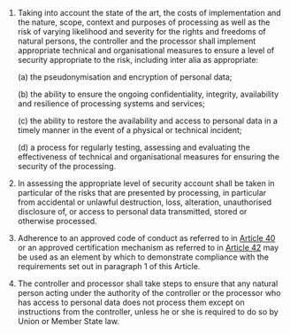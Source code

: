 1. Taking into account the state of the art, the costs of implementation and the nature, scope, context and purposes of processing as well as the risk of varying likelihood and severity for the rights and freedoms of natural persons, the controller and the processor shall implement appropriate technical and organisational measures to ensure a level of security appropriate to the risk, including inter alia as appropriate:

    (a) the pseudonymisation and encryption of personal data;

    (b) the ability to ensure the ongoing confidentiality, integrity, availability and resilience of processing systems and services;

    &#40;c) the ability to restore the availability and access to personal data in a timely manner in the event of a physical or technical incident;

    (d) a process for regularly testing, assessing and evaluating the effectiveness of technical and organisational measures for ensuring the security of the processing.

2. In assessing the appropriate level of security account shall be taken in particular of the risks that are presented by processing, in particular from accidental or unlawful destruction, loss, alteration, unauthorised disclosure of, or access to personal data transmitted, stored or otherwise processed.

3. Adherence to an approved code of conduct as referred to in [Article 40](/gdpr/articles/40-codes-of-conduct/) or an approved certification mechanism as referred to in [Article 42](/gdpr/articles/42-certification/) may be used as an element by which to demonstrate compliance with the requirements set out in paragraph 1 of this Article.

4. The controller and processor shall take steps to ensure that any natural person acting under the authority of the controller or the processor who has access to personal data does not process them except on instructions from the controller, unless he or she is required to do so by Union or Member State law.
